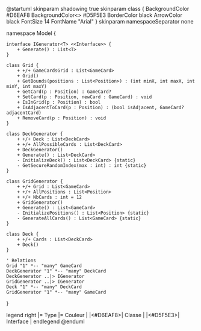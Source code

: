 @startuml
skinparam shadowing true
skinparam class {
    BackgroundColor #D6EAF8
    BackgroundColor<<Interface>> #D5F5E3
    BorderColor black
    ArrowColor black
    FontSize 14
    FontName "Arial"
}
skinparam namespaceSeparator none

namespace Model {

    interface IGenerator<T> <<Interface>> {
        + Generate() : List<T>
    }

    class Grid {
        + +/+ GameCardsGrid : List<GameCard>
        + Grid()
        + GetBounds(positions : List<Position>) : (int minX, int maxX, int minY, int maxY)
        + GetCard(p : Position) : GameCard?
        + SetCard(p : Position, newCard : GameCard) : void
        + IsInGrid(p : Position) : bool
        + IsAdjacentToCard(p : Position) : (bool isAdjacent, GameCard? adjacentCard)
        + RemoveCard(p : Position) : void
    }

    class DeckGenerator {
        + +/+ Deck : List<DeckCard>
        + +/+ AllPossibleCards : List<DeckCard>
        + DeckGenerator()
        + Generate() : List<DeckCard>
        - InitializeDeck() : List<DeckCard> {static}
        - GetSecureRandomIndex(max : int) : int {static}
    }

    class GridGenerator {
        + +/+ Grid : List<GameCard>
        + +/+ AllPositions : List<Position>
        + +/+ NbCards : int = 12
        + GridGenerator()
        + Generate() : List<GameCard>
        - InitializePositions() : List<Position> {static}
        - GenerateAllCards() : List<GameCard> {static}
    }

    class Deck {
        + +/+ Cards : List<DeckCard>
        + Deck()
    }

    ' Relations
    Grid "1" *-- "many" GameCard
    DeckGenerator "1" *-- "many" DeckCard
    DeckGenerator ..|> IGenerator
    GridGenerator ..|> IGenerator
    Deck "1" *-- "many" DeckCard
    GridGenerator "1" *-- "many" GameCard
}

legend right
    |= Type |= Couleur |
    |<#D6EAF8>| Classe |
    |<#D5F5E3>| Interface |
endlegend
@enduml
